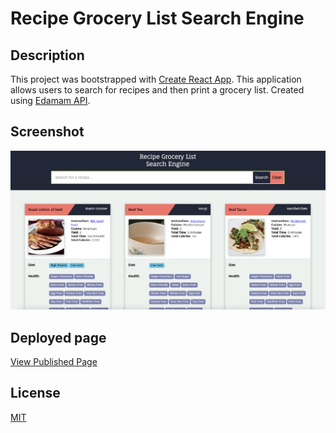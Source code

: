 # Recipe Grocery List Search Engine

## Description

This project was bootstrapped with [Create React App](https://github.com/facebook/create-react-app). This application allows users to search for recipes and then print a grocery list. Created using [Edamam API](https://www.edamam.com/).

## Screenshot

![RecipeAppScreen](./assets/images/finished-product.png)

## Deployed page

[View Published Page](https://erin-m-keller.github.io/recipe-app/)

## License

[MIT](https://choosealicense.com/licenses/mit/)